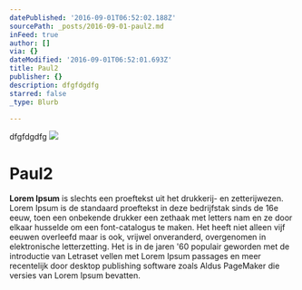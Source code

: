 ```yaml
---
datePublished: '2016-09-01T06:52:02.188Z'
sourcePath: _posts/2016-09-01-paul2.md
inFeed: true
author: []
via: {}
dateModified: '2016-09-01T06:52:01.693Z'
title: Paul2
publisher: {}
description: dfgfdgdfg
starred: false
_type: Blurb

---
```

dfgfdgdfg
![](https://the-grid-user-content.s3-us-west-2.amazonaws.com/09a1b504-af5c-4c7c-9e45-6398be13b1dd.jpg)

# Paul2

**Lorem Ipsum** is slechts een proeftekst uit het drukkerij- en zetterijwezen. Lorem Ipsum is de standaard proeftekst in deze bedrijfstak sinds de 16e eeuw, toen een onbekende drukker een zethaak met letters nam en ze door elkaar husselde om een font-catalogus te maken. Het heeft niet alleen vijf eeuwen overleefd maar is ook, vrijwel onveranderd, overgenomen in elektronische letterzetting. Het is in de jaren '60 populair geworden met de introductie van Letraset vellen met Lorem Ipsum passages en meer recentelijk door desktop publishing software zoals Aldus PageMaker die versies van Lorem Ipsum bevatten.